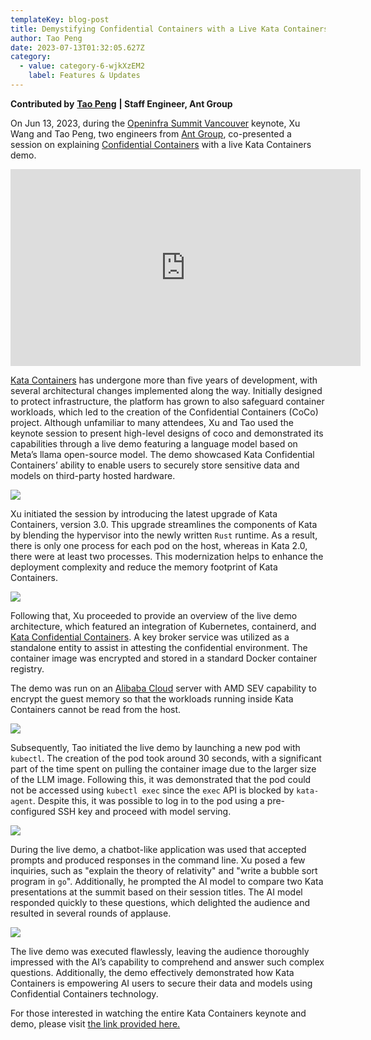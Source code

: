 ```yaml
---
templateKey: blog-post
title: Demystifying Confidential Containers with a Live Kata Containers Demo
author: Tao Peng
date: 2023-07-13T01:32:05.627Z
category:
  - value: category-6-wjkXzEM2
    label: Features & Updates
---
```


**Contributed by** [**Tao Peng**](https://github.com/bergwolf) **| Staff Engineer, Ant Group**

On Jun 13, 2023, during the [Openinfra Summit Vancouver](https://openinfra.dev/summit/vancouver-2023) keynote, Xu Wang and Tao Peng, two engineers from [Ant Group](https://www.antgroup.com/en), co-presented a session on explaining [Confidential Containers](https://github.com/confidential-containers) with a live Kata Containers demo.

<iframe width="560" height="315" src="https://www.youtube.com/embed/sOmoFOLaR7A?si=QmrMpflzaAlAjekQ&amp;start=5952" title="YouTube video player" frameborder="0" allow="accelerometer; autoplay; clipboard-write; encrypted-media; gyroscope; picture-in-picture; web-share" referrerpolicy="strict-origin-when-cross-origin" allowfullscreen></iframe>

[Kata Containers](https://github.com/kata-containers/kata-containers) has undergone more than five years of development, with several architectural changes implemented along the way. Initially designed to protect infrastructure, the platform has grown to also safeguard container workloads, which led to the creation of the Confidential Containers (CoCo) project. Although unfamiliar to many attendees, Xu and Tao used the keynote session to present high-level designs of coco and demonstrated its capabilities through a live demo featuring a language model based on Meta’s llama open-source model. The demo showcased Kata Confidential Containers’ ability to enable users to securely store sensitive data and models on third-party hosted hardware.

![](/img/0_Q4E9M7J3jJbjYSts.webp)

Xu initiated the session by introducing the latest upgrade of Kata Containers, version 3.0. This upgrade streamlines the components of Kata by blending the hypervisor into the newly written `Rust` runtime. As a result, there is only one process for each pod on the host, whereas in Kata 2.0, there were at least two processes. This modernization helps to enhance the deployment complexity and reduce the memory footprint of Kata Containers.

![](/img/0_8QPSSZKDpNWkzGEh.webp)

Following that, Xu proceeded to provide an overview of the live demo architecture, which featured an integration of Kubernetes, containerd, and [Kata Confidential Containers](https://techcommunity.microsoft.com/t5/azure-confidential-computing/aligning-with-kata-confidential-containers-to-achieve-zero-trust/ba-p/3797876). A key broker service was utilized as a standalone entity to assist in attesting the confidential environment. The container image was encrypted and stored in a standard Docker container registry.

The demo was run on an [Alibaba Cloud](https://us.alibabacloud.com/en) server with AMD SEV capability to encrypt the guest memory so that the workloads running inside Kata Containers cannot be read from the host.

![](/img/0_NqW0fuYr-GkHXg6u.webp)

Subsequently, Tao initiated the live demo by launching a new pod with `kubectl`. The creation of the pod took around 30 seconds, with a significant part of the time spent on pulling the container image due to the larger size of the LLM image. Following this, it was demonstrated that the pod could not be accessed using `kubectl exec` since the `exec` API is blocked by `kata-agent`. Despite this, it was possible to log in to the pod using a pre-configured SSH key and proceed with model serving.

![](/img/0_TQivDTtOigEiEcv9.webp)

During the live demo, a chatbot-like application was used that accepted prompts and produced responses in the command line. Xu posed a few inquiries, such as "explain the theory of relativity" and "write a bubble sort program in `go`". Additionally, he prompted the AI model to compare two Kata presentations at the summit based on their session titles. The AI model responded quickly to these questions, which delighted the audience and resulted in several rounds of applause.

![](/img/0_9iXCpXbJdk_q6a7-.webp)

The live demo was executed flawlessly, leaving the audience thoroughly impressed with the AI’s capability to comprehend and answer such complex questions. Additionally, the demo effectively demonstrated how Kata Containers is empowering AI users to secure their data and models using Confidential Containers technology.

For those interested in watching the entire Kata Containers keynote and demo, please visit [the link provided here.](https://youtu.be/sOmoFOLaR7A?list=PLKqaoAnDyfgqsxQDbLj4LVpKiZSDbntuC&t=5975)

